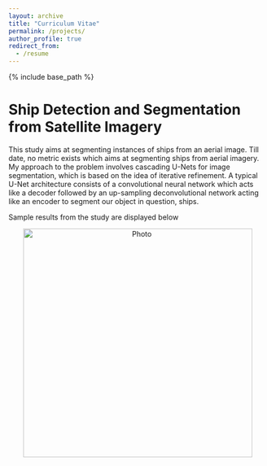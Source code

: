 ```yaml
---
layout: archive
title: "Curriculum Vitae"
permalink: /projects/
author_profile: true
redirect_from:
  - /resume
---
```


{% include base_path %}

Ship Detection and Segmentation from Satellite Imagery
=====
This study aims at segmenting instances of ships from an aerial image. Till date, no metric exists which aims at segmenting ships from aerial imagery. My approach to the problem involves cascading U-Nets for image segmentation, which is based on the idea of iterative refinement. A typical U-Net architecture consists of a convolutional neural network which acts like a decoder followed by an up-sampling deconvolutional network acting like an encoder to segment our object in question, ships.

Sample results from the study are displayed below

<p align="center">
  <img src="https://shukla-yash.github.io/images/DL_project.png?raw=true" alt="Photo" style="width: 450px;"/> 
</p>
